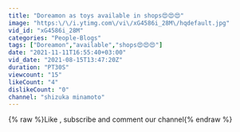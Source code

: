 ```yaml
---
title: "Doreamon as toys available in shops😍😍😍"
image: "https:\/\/i.ytimg.com\/vi\/xG4586i_28M\/hqdefault.jpg"
vid_id: "xG4586i_28M"
categories: "People-Blogs"
tags: ["Doreamon","available","shops😍😍😍"]
date: "2021-11-11T16:55:40+03:00"
vid_date: "2021-08-15T13:47:20Z"
duration: "PT30S"
viewcount: "15"
likeCount: "4"
dislikeCount: "0"
channel: "shizuka minamoto"
---
```

{% raw %}Like , subscribe and comment our channel{% endraw %}
